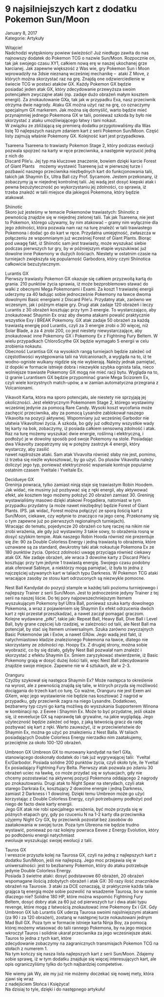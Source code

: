 # 9 najsilniejszych kart z dodatku Pokemon Sun/Moon  

January 8, 2017  
Kategorie: Artykuły  

Witajcie!  
Nadchodzi wytęskniony powiew świeżości! Już niedługo zawita do nas najnowszy dodatek do Pokemon TCG o nazwie Sun/Moon. Rozpocznie on, tak jak swojego czasu XY1, całkiem nową erę w naszej ukochanej grze karcianej.
Jak zapewne większość z Was wie, gry Pokemon Sun i Moon wprowadziły na 3dsie nieznaną wcześniej mechanikę –  ataki Z Move, z których można skorzystać raz na grę. Znajdą one odzwierciedlenie w świecie TCG w postaci ataków GX. Każdy Pokemon GX będzie posiadać jeden atak GX, który zdecydowanie przewyższa swoim potencjałem zwyczajne ataki (np. zadaje dużo obrażeń małym kosztem energii). Za znokautowanie GXa, tak jak w przypadku Exa, nasz przeciwnik otrzyma dwie nagrody. Ataku GX można użyć raz na grę, co oznaczymy specjalnym GX markerem. Jak można się domyślić, warto będzie mieć przynajmniej jednego Pokemona GX w talii, ponieważ szkoda by było nie skorzystać z ataku umożliwiającego łatwy i tani nokaut.  
W związku ze zbliżającą się premierą dodatku przygotowaliśmy dla Was listę 10 najlepszych naszym zdaniem kart z serii Pokemon Sun/Moon. Część listy zajmują właśnie Pokemony GX. Kolejność kart jest przypadkowa.

Tsareena
Tsareena to trawiasty Pokemon Stage 2, który podczas ewolucji pozwala spojrzeć na karty w ręce przeciwnika, a następnie wyrzucić jedną z nich do  
Discard Pile’u. Jej typ ma kluczowe znaczenie, bowiem dzięki karcie Forest of Giant Plants    możemy wystawić Tsareenę już w pierwszej turze i  
pozbawić naszego przeciwnika niezbędnych kart do funkcjonowania talii, takich jak Shaymin Ex, Ultra Ball czy Prof. Sycamore. Jestem przekonany, iż  
zobaczymy ją w niejednej kontrolnej talii. Jej wadą jest dosyć kiepski atak i pewna bezużyteczność po wykorzystaniu jej zdolności, co sprawia, iż  
trzeba znaleźć w talii miejsce dla jakiegoś Pokemona, który będzie atakował.

Shiinotic  
Skoro już jesteśmy w temacie Pokemonów trawiastych: Shiinotic z pewnością znajdzie się w niejednej zielonej talii. Tak jak Tsareena, nie jest to Pokemon, którego używamy, by nim atakować – gramy nim wyłącznie dla jego zdolności, która pozwala nam raz na turę znaleźć w talii trawiastego Pokemona i dodać go do kart w ręce. Przydatna umiejętność, zwłaszcza w połączeniu ze wspomnianym już wcześniej Forest of Giant Plants. Biorąc pod uwagę fakt, iż Shiinotic sam jest trawiasty, może wyszukać siebie podczas pierwszych tur gry, by w późniejszym etapie wyszukiwać już dowolne inne Pokemony w dużych ilościach. Niestety w ostatnim czasie na turniejach zwiększyła się popularność Garbodora, który czyni Shiinotica całkowicie bezużytecznym.

Lurantis GX  
Pierwszy trawiasty Pokemon GX okazuje się całkiem przyzwoitą kartą do grania. 210 punktów życia sprawia, iż może bezproblemowo stawać do walki z obecnymi Mega Pokemonami i Exami. Za koszt 1 trawiastej energii uderzymy za 40 ładując sobie jednocześnie Pokemony na ławce dwoma  
dowolnymi Basic energiami z Discard Pile’u. Przydatny atak, zarówno we wczesnym, jak i późnym etapie gry. Drugi atak zadaje 120 obrażeń i leczy Lurantis z 30 obrażeń kosztując przy tym 3 energie. To wystarczająco, aby znokautować Shaymin Ex oraz aby dwoma atakami powalić praktycznie wszystkie Exy i BREAK Pokemony. GX atak zadaje 50 obrażeń za każdą trawiastą energię pod Lurantis, czyli za 3 energie zrobi o 30 więcej, niż Solar Blade, a za 4 zrobi 200, co jest niestety niewystarczające, aby znokautować inne Pokemony GX i Pokemony Ex z Fightning Fury Beltem. W wielu przypadkach ChloroScythe GX będzie wymagało 5 energii w celu zrobienia nokautu.  
Obecność Lurantisa GX na wysokich rangą turniejach będzie zależeć od częstotliwości występowania talii na Volcanionach, a wygląda na to, iż te wodno-ogniste wulkany nigdzie się nie wybierają. Należy jednak pamiętać, iż dopóki w formacie istnieje dobra i niezwykle szybka ognista talia, nieco wolniejsze trawiaste Pokemony GX mogą nie mieć racji bytu. Wygląda na to, iż granie Lurantisem GX będzie przypominać granie Mega Scizorem Ex,  
czyli wiele korzystnych match-upów, a w zamian automatyczna przegrana z Volcanionami.

Vikavolt
Karta, która ma sporo potencjału, ale niestety nie sprzyjają jej okoliczności. Jest elektrycznym Pokemonem Stage 2, którego wystawimy wcześniej jedynie za pomocą Rare Candy. Wysoki koszt wycofania może zachęcić przeciwnika, aby za pomocą Lysandre zablokował naszego Vikavolta na pozycji aktywnej. Wspomniany już wcześniej Garbodor nie ułatwia Vikavoltowi życia. A szkoda, bo gdy już odłożymy wszystkie wady tej karty na bok, zobaczymy, iż posiada całkiem sensowną zdolność i atak. Raz na turę możemy wyszukać dwie energie, roślinną i elektryczną, i podłożyć je w dowolny sposób pod swoje Pokemony na stole. Posiadając dwa Vikavolty zaopatrzymy się w potężny zastrzyk 4 energii, który wystarczy, aby zasilić  
nawet najdroższe ataki. Sam atak Vivavolta również słaby nie jest, pomimo, iż trzeba się nieźle wykosztować, by go użyć. Do plusów Vikavolta należy doliczyć jego typ, ponieważ elektryczność wspaniale kontruje popularne ostatnim czasem Yveltale i Yveltale Ex.

Decidueye GX  
Greninja powraca, tylko zamiast ninją staje się trawiastym Robin Hoodem. Jak widać, nie musimy już pozbywać się z ręki energii, aby aktywować efekt, ale kosztem tego możemy położyć 20 obrażeń zamiast 30. Greninję wystawialiśmy masowo dzięki atakowi Frogadiera, natomiast w tym przypadku przydatny (a może nawet niezbędny) będzie Forest of Giant Plants.
(PS. jak widać, Forest można połączyć ze sporą ilością kart z Sun/Moon, ciekawe, czy wpłynie to znacząco na jego cenę. Przekonamy się o tym zapewne już po pierwszych regionalnych turniejach).  
Wracając do tematu, pojedyncze 20 obrażeń co turę raczej na nikim nie zrobi wrażenia, ale gdy już wystawimy 3 takie sowy, to obrażenia rosną w dosyć szybkim tempie. Atak naszego Robin Hooda również nie prezentuje się źle: 90 za Double Colorless Energy i jedną trawiastą to obrażenia, które uznawane są za standard, dwukrotny taki atak nokautuje Pokemona Ex ze 180 punktów życia. Oprócz zdolności uwagę przyciąga również ciekawy atak GX. Nie zadaje obrażeń, ale wraca 3 dowolne karty z Discard Pile’u kosztując przy tym jedynie 1 trawiastą energię. Swojego czasu podobny atak oferował Sableye, a niektórzy mogą pamiętać, iż była to jedna z najczęściej używanych kart w taliach typu Darkness. W Pokemon TCG ataki wracające zasoby ze stosu kart odrzuconych są niezwykle pomocne.

Nest Ball
Kandydat do pozycji stample w każdej talii poziomu turniejowego i najlepszy Trainer z serii Sun/Moon. Jest to jednocześnie jedyny Trainer z tej serii na naszej liście. Do tej pory najpowszechniejszym Itemem wyszukującym Pokemony był Ultra Ball, ponieważ szuka karty dowolnego Pokemona, a wraz z pojawieniem się Shaymin Ex efekt odrzucenia dwóch kart z ręki przestał przeszkadzać, a nawet zaczął pomagać graczom. Kolejne wydawane „piłki”, takie jak: Repeat Ball, Heavy Ball, Dive Ball i Level Ball, były grane częściej lub rzadziej, w zależności od talii, ale Nest Ball ma potencjał, by stać się Itemem uniwersalnym. Szuka zarówno zwyczajnych Basic Pokemonów jak i Exów, a nawet GXów. Jego wadą jest fakt, iż natychmiastowo kładzie znalezionego Pokemona na ławce, dlatego nie skorzystamy ze zdolności np. Hoopy Ex. Z drugiej strony, można sobie wyobrazić, co by się działo, gdyby Nest Ball pozwalał nam znaleźć i skorzystać z efektu Shaymin Ex. Śmiem zaryzykować stwierdzenie, iż Basic Pokemony grają w dosyć dużej ilości talii, więc Nest Ball zdecydowanie znajdzie swoje miejsce. Zapewne nie w 4 sztukach, ale w 2-3.

Oranguru  
Czyżby szykował się następca Shaymin Ex? Może następca to określenie na wyrost, ale z pewnością znajdą się talie, w których przyda się możliwość dociągania do trzech kart co turę. Co ważne, Oranguru nie jest Exem ani GXem, więc jego wystawienie nie będzie nas kosztować 2 nagród w przypadku, gdy przeciwnik zagra na niego Lysandre. Dodatkowo, bezbarwny typ czyni go kartą możliwą do wyszukania Supporterem Winona w kombinacji np. z Eevee i Shaymin Ex. Może to być przydatne, jeśli okaże się, iż eeveelucje GX są naprawdę tak grywalne, na jakie wyglądają. Jego użyteczność będzie zależeć od tego, z jaką łatwością gracz da radę pozbywać się kart z ręki. Warto zauważyć, iż w przeciwieństwie do Shaymin Ex, można go użyć po znalezieniu z Nest Balla. W taliach posiadających Double Colorless Energy nierzadko nim zaatakujemy, przeciętnie za około 100-120 obrażeń.

Umbreon GX
Umbreon GX to murowany kandydat na tier1 GXa, stanowiącego doskonały dodatek do i tak już wygrywającej talii:  Yveltal Ex/Garbodor. Posiada solidne 200 punktów życia, czyli około tyle, ile Yveltal Ex posiadający Fightning Fury Belta. Pierwszy atak pozwala po zdaniu 30 obrażeń uciec na ławkę, co może przydać się w sytuacjach, gdy nie chcemy pozostawiać na aktywnej pozycji Pokemona oddającego 2 nagrody po znokautowaniu.
Drugi atak to Night Spear na sterydach, czyli atak starego Darkraia Ex, kosztujący 2 dowolne energie i jedną Darkness, zamiast 2 Darkness i 1 dowolnej. Dzięki temu Umbreon może go użyć korzystając z Double Colorless Energy, czyli potrzebujemy podłożyć pod niego de facto dwie karty energii.  
Jego GX atak nie robi specjalnego wrażenia, być może przyda się w późnych etapach gry, gdy po rzuceniu N na 1-2 karty dla przeciwnika użyjemy Night Cry GX, by przeciwnik pozostał bez zasobów do zaatakowania w swojej turze. Poza tym Ubreona nie będzie trudno wystawić, ponieważ po raz kolejny powraca Eevee z Energy Evolution, który po podłożeniu energii natychmiast  
ewoluuje wyszukując swojej ewolucji z talii.

Tauros GX  
I wreszcie przyszła kolej na Taurosa GX, czyli na jedną z najlepszych kart z dodatku Sun/Moon, jeśli nie najlepszą. Jego moc przejawia się w uniwersalności: jest to bezbarwny Pokemon, który do ataku potrzebuje jedynie Double Colorless Energy.  
Posiada 3 świetne ataki: dosyć podstawowe 60 obrażeń, 20 obrażeń wspomagane ilością zdobytych obrażeń i atak GX: 30 razy ilość znaczników obrażeń na Taurosie.
3 ataki za DCE oznaczają, iż praktycznie każda talia grająca tą energią może sobie pozwolić na wsadzenie Taurosa, bo w sumie dlaczego nie? Solidne 180 HP, które można wspomóc Fightning Fury Beltem, dosyć dobry atak za 60 już od pierwszych tur i dwa ataki typu revenge, które mogą z łatwością znokautować inne Pokemony Ex i GX. Gdy Umbreon GX lub Lurantis GX uderzą Taurosa swoimi najsilniejszymi atakami (za 90 i za 120 obrażeń), zostaną w następnej turze nokautowani jednym Mad Bull GX. Poza tym w formacie istnieje karta Ninja Boy, za pomocą której możemy wtasować do talii rannego Pokemona, by na jego miejsce wkroczył Tauros i solidnie ukarał przeciwnika za jego wcześniejsze ataki. Tauros to jedna z tych kart, które  
zdecydowanie zobaczymy na zagranicznych transmisjach Pokemon TCG na stołach z numerem 1.  
Na tym kończy się nasza lista najlepszych kart z serii Sun/Moon. Zdajemy sobie sprawę, iż w tym dodatku znajduje się więcej interesujących kart, ale opis ograniczyliśmy tylko do tych najbardziej competetive.

Nie wiemy jak Wy, ale my już nie możemy doczekać się nowej mety, która zjawi się wraz  
z nadejściem Słońca i Księżyca!   
Na dzisiaj to tyle, dzięki i do następnego artykułu!
